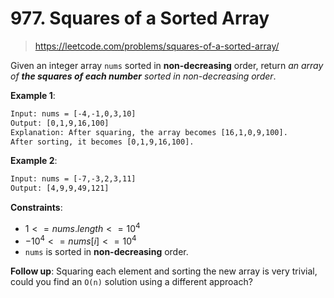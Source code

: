 # 977. Squares of a Sorted Array

> <https://leetcode.com/problems/squares-of-a-sorted-array/>

Given an integer array `nums` sorted in **non-decreasing** order, return *an
array of **the squares of each number** sorted in non-decreasing order*.

**Example 1**:

```txt
Input: nums = [-4,-1,0,3,10]
Output: [0,1,9,16,100]
Explanation: After squaring, the array becomes [16,1,0,9,100].
After sorting, it becomes [0,1,9,16,100].
```

**Example 2**:

```txt
Input: nums = [-7,-3,2,3,11]
Output: [4,9,9,49,121]
```

**Constraints**:

- $1 <= nums.length <= 10^4$
- $-10^4 <= nums[i] <= 10^4$
- `nums` is sorted in **non-decreasing** order.

**Follow up**: Squaring each element and sorting the new array is very trivial,
could you find an `O(n)` solution using a different approach?
